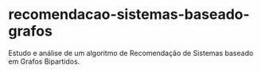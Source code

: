 # recomendacao-sistemas-baseado-grafos
Estudo e análise de um algoritmo de Recomendação de Sistemas baseado em Grafos Bipartidos.
